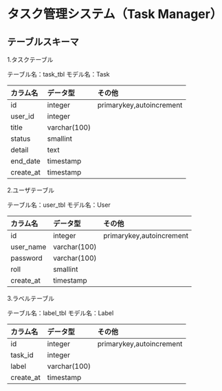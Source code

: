 # タスク管理システム（Task Manager）

## テーブルスキーマ

1.タスクテーブル

テーブル名：task_tbl
モデル名：Task

|カラム名|データ型|その他|
|:---|:---|:---|
|id|integer|primarykey,autoincrement|
|user_id|integer||
|title|varchar(100)||
|status|smallint||
|detail|text||
|end_date|timestamp||
|create_at|timestamp||

2.ユーザテーブル

テーブル名：user_tbl
モデル名：User

|カラム名|データ型|その他|
|:---|:---|:---|
|id|integer|primarykey,autoincrement|
|user_name|varchar(100)||
|password|varchar(100)||
|roll|smallint||
|create_at|timestamp||

3.ラベルテーブル

テーブル名：label_tbl
モデル名：Label

|カラム名|データ型|その他|
|:---|:---|:---|
|id|integer|primarykey,autoincrement|
|task_id|integer||
|label|varchar(100)||
|create_at|timestamp||
